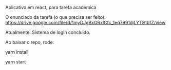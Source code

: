 Aplicativo em react, para tarefa academica

O enunciado da tarefa (o que precisa ser feito): 
https://drive.google.com/file/d/1myDJgBxORxlCfc_1eq7991djLYT91bfZ/view

Atualmente: Sistema de login concluido.

Ao baixar o repo, rode:

yarn install

yarn start

